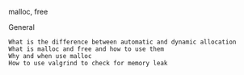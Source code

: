  malloc, free

General

    What is the difference between automatic and dynamic allocation
    What is malloc and free and how to use them
    Why and when use malloc
    How to use valgrind to check for memory leak
